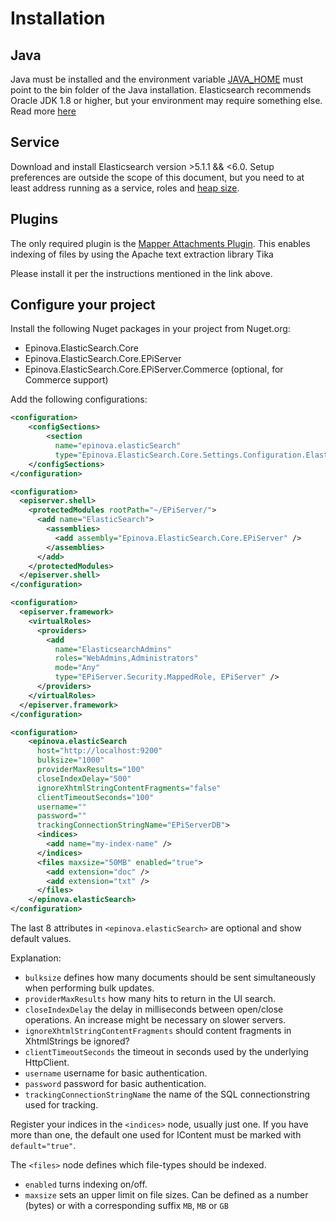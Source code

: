 # Installation

## Java
Java must be installed and the environment variable [JAVA_HOME](https://confluence.atlassian.com/display/DOC/Setting+the+JAVA_HOME+Variable+in+Windows) must point to the bin folder of the Java installation. 
Elasticsearch recommends Oracle JDK 1.8 or higher, but your environment may require something else. 
Read more [here](https://www.elastic.co/guide/en/elasticsearch/reference/current/_installation.html)

## Service
Download and install Elasticsearch version >5.1.1 && <6.0. Setup preferences are outside the scope of this document, 
but you need to at least address running as a service, roles and [heap size](https://www.elastic.co/guide/en/elasticsearch/reference/current/heap-size.html).

## Plugins
The only required plugin is the [Mapper Attachments Plugin](https://www.elastic.co/guide/en/elasticsearch/plugins/5.0/mapper-attachments.html). 
This enables indexing of files by using the Apache text extraction library Tika 

Please install it per the instructions mentioned in the link above.

## Configure your project
Install the following Nuget packages in your project from Nuget.org:

* Epinova.ElasticSearch.Core
* Epinova.ElasticSearch.Core.EPiServer
* Epinova.ElasticSearch.Core.EPiServer.Commerce (optional, for Commerce support)

Add the following configurations:

  ```xml
  <configuration>
      <configSections>
          <section 
            name="epinova.elasticSearch"
            type="Epinova.ElasticSearch.Core.Settings.Configuration.ElasticSearchSection, Epinova.ElasticSearch.Core" />
      </configSections>
  </configuration>  
  ```

  ```xml
  <configuration>
    <episerver.shell>
      <protectedModules rootPath="~/EPiServer/">
        <add name="ElasticSearch">
          <assemblies>
            <add assembly="Epinova.ElasticSearch.Core.EPiServer" />
          </assemblies>
        </add>
      </protectedModules>
    </episerver.shell>
  </configuration>
  ```

  ```xml
  <configuration>
    <episerver.framework>
      <virtualRoles>
        <providers>
          <add 
            name="ElasticsearchAdmins" 
            roles="WebAdmins,Administrators" 
            mode="Any" 
            type="EPiServer.Security.MappedRole, EPiServer" />
        </providers>
      </virtualRoles>
    </episerver.framework>
  </configuration>
  ```

  ```xml
  <configuration>
      <epinova.elasticSearch 
        host="http://localhost:9200" 
        bulksize="1000"
        providerMaxResults="100"
        closeIndexDelay="500"
        ignoreXhtmlStringContentFragments="false"
        clientTimeoutSeconds="100"
        username=""
        password=""
        trackingConnectionStringName="EPiServerDB">
        <indices>
          <add name="my-index-name" />
        </indices>
        <files maxsize="50MB" enabled="true">
          <add extension="doc" />
          <add extension="txt" />
        </files>
      </epinova.elasticSearch>
  </configuration>
  ```

The last 8 attributes in `<epinova.elasticSearch>` are optional and show default values. 

Explanation:

* `bulksize` defines how many documents should be sent simultaneously when performing bulk updates.
* `providerMaxResults` how many hits to return in the UI search.
* `closeIndexDelay` the delay in milliseconds between open/close operations. An increase might be necessary on slower servers.
* `ignoreXhtmlStringContentFragments` should content fragments in XhtmlStrings be ignored?
* `clientTimeoutSeconds` the timeout in seconds used by the underlying HttpClient.
* `username` username for basic authentication.
* `password` password for basic authentication.
* `trackingConnectionStringName` the name of the SQL connectionstring used for tracking.


Register your indices in the `<indices>` node, usually just one. If you have more than one, the default one used for IContent must be marked with `default="true"`. 

The `<files>` node defines which file-types should be indexed.
  * `enabled` turns indexing on/off.
  * `maxsize` sets an upper limit on file sizes. Can be defined as a number (bytes) or with a corresponding suffix `MB`, `MB` or `GB`
